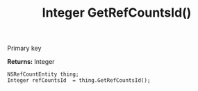﻿---
uid: crmscript_ref_NSRefCountEntity_GetRefCountsId
title: Integer GetRefCountsId()
intellisense: NSRefCountEntity.GetRefCountsId
keywords: NSRefCountEntity, GetRefCountsId
so.topic: reference
---

Primary key

**Returns:** Integer


```crmscript
NSRefCountEntity thing;
Integer refCountsId  = thing.GetRefCountsId();
```


